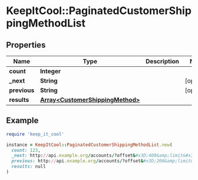 # KeepItCool::PaginatedCustomerShippingMethodList

## Properties

| Name | Type | Description | Notes |
| ---- | ---- | ----------- | ----- |
| **count** | **Integer** |  |  |
| **_next** | **String** |  | [optional] |
| **previous** | **String** |  | [optional] |
| **results** | [**Array&lt;CustomerShippingMethod&gt;**](CustomerShippingMethod.md) |  |  |

## Example

```ruby
require 'keep_it_cool'

instance = KeepItCool::PaginatedCustomerShippingMethodList.new(
  count: 123,
  _next: http://api.example.org/accounts/?offset&#x3D;400&amp;limit&#x3D;100,
  previous: http://api.example.org/accounts/?offset&#x3D;200&amp;limit&#x3D;100,
  results: null
)
```

